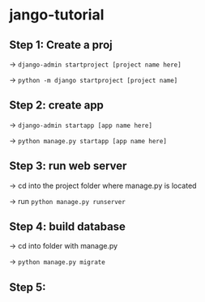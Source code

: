 # jango-tutorial

## Step 1: Create a proj

-> `django-admin startproject [project name here]`

-> `python -m django startproject [project name]`
## Step 2: create app

-> `django-admin startapp [app name here]`

-> `python manage.py startapp [app name here]`
## Step 3: run web server

-> cd into the project folder where manage.py is located

-> run `python manage.py runserver`
## Step 4: build database

-> cd into folder with manage.py

-> `python manage.py migrate`

## Step 5:

